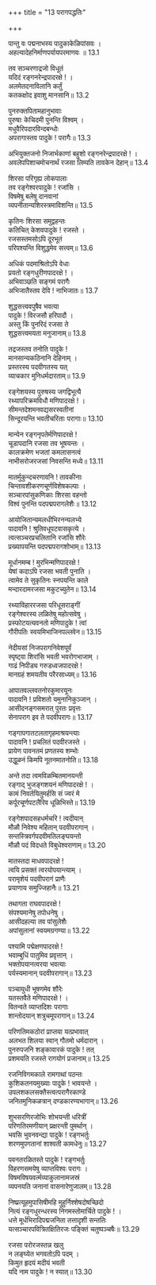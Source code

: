 +++
title = "13 परागपद्धतिः"

+++


पान्तु वः पद्मनाभस्य पादुकाकेळिपांसवः ।  
अहल्यादेहनिर्माणपर्यायपरमाणवः ॥ 13.1

तव सञ्चरणाद्रजो विधूतं  
यदिदं रङ्गनरेन्द्रपादरक्षे ! ।  
अलमेतदनाविलानि कर्तुं  
कतकक्षोद इवाशु मानसानि॥ 13.2

पुनरुक्तपितामहानुभावाः  
पुरुषाः केचिदमी पुनन्ति विश्वम् ।  
मधुवैरिपदारविन्दबन्धोः  
अपरागास्तव पादुके ! परागैः॥ 13.3

अभियुक्तजनो निजार्भकाणां बहुशो रङ्गनरेन्द्रपादरक्षे ! ।  
अवलेपपिशाचमोचनार्थं रजसा लिम्पति तावकेन देहान्॥ 13.4

शिरसा परिगृह्य लोकपालाः  
तव रङ्गेश्वरपादुके ! रजांसि ।  
विषमेषु बलेषु दानवानां  
व्यपनीतान्यशिरस्त्रमाविशन्ति॥ 13.5

कृतिनः शिरसा समुद्वहन्तः  
कतिचित् केशवपादुके ! रजस्ते ।  
रजसस्तमसोऽपि दूरभूतं  
परिपश्यन्ति विशुद्धमेव सत्त्वम्॥ 13.6

अधिकं पदमाश्रितोऽपि वेधाः  
प्रयतो रङ्गधुरीणपादरक्षे ! ।  
अभिवाञ्छति सङ्गमं परागैः  
अभिजातैस्तव देवि ! नाभिजातः॥ 13.7

शुद्धसत्त्ववपुषैव भवत्या  
पादुके ! विरजसौ हरिपादौ ।  
अस्तु किं पुनरिदं रजसा ते  
शुद्धसत्त्वमयता मनुजानाम्॥ 13.8

तद्रजस्तव तनोति पादुके !  
मानसान्यकठिनानि देहिनाम् ।  
प्रस्तरस्य पदवीगतस्य यत्  
व्याचकार मुनिधर्मदारताम्॥ 13.9

रङ्गेशयस्य पुरुषस्य जगद्विभूत्यै  
रथ्यापरिक्रमविधौ मणिपादरक्षे ! ।  
सीमन्तदेशमनवद्यसरस्वतीनां  
सिन्दूरयन्ति भवतीचरिताः परागाः॥ 13.10

मान्येन रङ्गनृपतेर्मणिपादरक्षे !  
चूडापदानि रजसा तव भूषयन्तः ।  
कालक्रमेण भजतां कमलासनत्वं  
नाभीसरोजरजसां निवसन्ति मध्ये॥ 13.11

मातर्मुकुन्दचरणावनि ! तावकीनाः  
चिन्तावशीकरणचूर्णविशेषकल्पाः ।  
सञ्चारपांसुकणिकाः शिरसा वहन्तो  
विश्वं पुनन्ति पदपद्मपरागलेशैः॥ 13.12

आयोजितान्यमलधीभिरनन्यलभ्ये  
पादावनि ! श्रुतिवधूपटवासकृत्ये ।  
त्वत्सञ्चरप्रचलितानि रजांसि शौरेः  
प्रख्यापयन्ति पदपद्मपरागशोभाम्॥ 13.13

मूर्धानमम्ब ! मुरभिन्मणिपादरक्षे !  
येषां कदाऽपि रजसा भवती पुनाति ।  
त्वामेव ते सुकृतिनः स्नपयन्ति काले  
मन्दारदामरजसा मकुटच्युतेन॥ 13.14

रथ्याविहाररजसा परिधूसराङ्गीं  
रङ्गेश्वरस्य लळितेषु महोत्सवेषु ।  
प्रस्फोटयत्यवनतो मणिपादुके ! त्वां  
गौरीपतिः स्वयमिभाजिनपल्लवेन॥ 13.15

नेदीयसां निजपरागनिवेशपूर्वं  
स्पृष्ट्वा शिरांसि भवती भवरोगभाजाम् ।  
गाढं निपीड्य गरुडध्वजपादरक्षे !  
मानग्रहं शमयतीव परैरसाध्यम्॥ 13.16

आपातवल्लवतनोरकुमारयूनः  
पादावनि ! प्रविशतो यमुनानिकुञ्जान् ।  
आसीदनङ्गसमरात् पुरतः प्रवृत्तः  
सेनापराग इव ते पदवीपरागः॥ 13.17

गङ्गापगातटलतागृहमाश्रयन्त्याः  
पादावनि ! प्रचलितं पदवीरजस्ते ।  
प्रायेण पावनतमं प्रणतस्य शम्भोः  
उद्धूळनं किमपि नूतनमातनोति॥ 13.18

अन्ते तदा त्वमविळम्बितमानयन्ती  
रङ्गाद् भुजङ्गशयनं मणिपादरक्षे ! ।  
कामं निवर्तयितुमर्हसि सं ज्वरं मे  
कर्पूरचूर्णपटलैरिव धूळिभिस्ते॥ 13.19

रङ्गेशपादसहधर्मचरि ! त्वदीयान्  
मौळौ निवेश्य महितान् पदवीपरागान् ।  
सन्तस्त्रिवर्गपदवीमतिलङ्घयन्तो  
मौळौ पदं विदधते विबुधेश्वराणाम्॥ 13.20

मातस्तदा माधवपादरक्षे !  
त्वयि प्रसक्तं त्वरयोपयान्त्याम् ।  
परामृशेयं पदवीपरागं प्राणैः  
प्रयाणाय समुज्जिहानैः॥ 13.21

तथागता राघवपादरक्षे !  
संपश्यमानेषु तपोधनेषु ।  
आसीदहल्या तव पांसुलेशैः  
अपांसुलानां स्वयमग्रगण्या॥ 13.22

पश्यामि पद्मेक्षणपादरक्षे !  
भवाम्बुधिं पातुमिव प्रवृत्तान् ।  
भक्तोपयानत्वरया भवत्याः  
पर्यस्यमानान् पदवीपरागान्॥ 13.23

पञ्चायुधी भूषणमेव शौरेः  
यतस्तवैते मणिपादरक्षे ! ।  
वितन्वते व्याप्तदिशः परागाः  
शान्तोदयान् शत्रुचमूपरागान्॥ 13.24

परिणतिमकठोरां प्राप्तया यत्प्रभावात्  
अलभत शिलया स्वान् गौतमो धर्मदारान् ।  
पुनरुपजनि शङ्कावारकं पादुके ! तत्  
प्रशमयति रजस्ते रागयोगं प्रजानाम्॥ 13.25

रजनिविगमकाले रामगाथां पठन्तः  
कुशिकतनयमुख्याः पादुके ! भावयन्ते ।  
उपलशकलसक्तैस्त्वत्परागैरकाण्डे  
जनितमुनिकळत्रान् दण्डकारण्यभागान्॥ 13.26

शुभसरणिरजोभिः शोभयन्ती धरित्रीं  
परिणतिरमणीयान् प्रक्षरन्ती पुमर्थान् ।  
भवसि भुवनवन्द्या पादुके ! रङ्गभर्तुः  
शरणमुपगतानां शाश्वती कामधेनुः॥ 13.27

पवनतरळितस्ते पादुके ! रङ्गभर्तुः  
विहरणसमयेषु व्याप्तविश्वः परागः ।  
विषमविषयवर्त्मव्याकुलानामजस्रं  
व्यपनयति जनानां वासनारेणुजालम्॥ 13.28

निष्प्रत्यूहमुपासिषीमहि मुहुर्निश्शेषदोषच्छिदो  
नित्यं रङ्गधुरन्धरस्य निगमस्तोमार्चिते पादुके ! ।  
धत्ते मूर्धभिरादिपद्मजनिता तत्तादृशी सन्ततिः  
यत्सञ्चारपवित्रितक्षितिरजः पङ्क्तिं चतुष्पञ्चषैः॥ 13.29

रजसा परोरजस्तन्न खलु  
न लङ्घ्येत भगवतोऽपि पदम् ।  
किमुत हृदयं मदीयं भवती  
यदि नाम पादुके ! न स्यात्॥ 13.30


